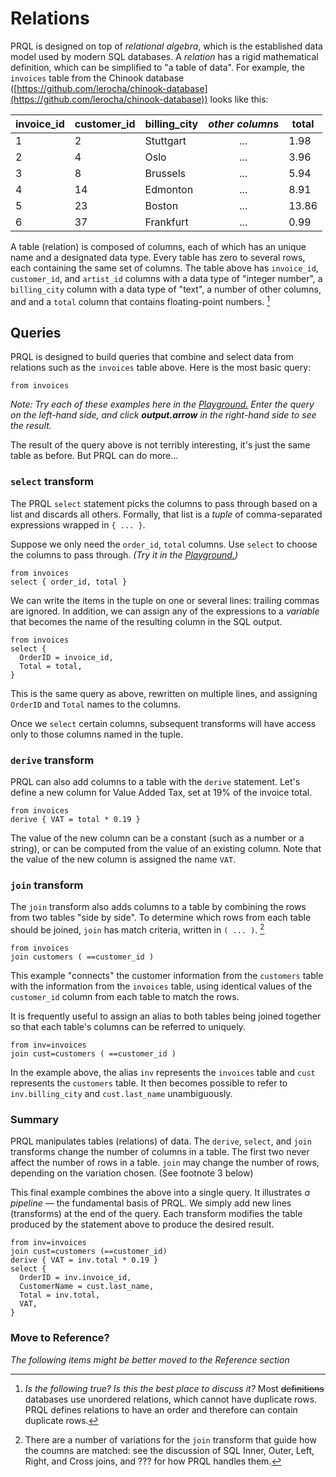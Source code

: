 # Relations

PRQL is designed on top of _relational algebra_, which is the established data
model used by modern SQL databases.
A _relation_ has a rigid mathematical definition,
which can be simplified to "a table of data".
For example, the `invoices` table from the Chinook database ([https://github.com/lerocha/chinook-database](https://github.com/lerocha/chinook-database)) looks like this:

| invoice_id | customer_id | billing_city | _other columns_ | total |
| ---------- | ------------ | ------------ | :-----------: | ----- |
| 1        |  2 | Stuttgart | ...  | 1.98 |
| 2        |  4 | Oslo      | ...        | 3.96 |
| 3        |  8 | Brussels  | ...        | 5.94 |
| 4        | 14 | Edmonton  | ...         | 8.91 |
| 5        | 23 | Boston    | ...         | 13.86 |
| 6        | 37 | Frankfurt | ...         | 0.99 |

A table (relation) is composed of columns, each of which has an unique name and a designated data type.
Every table has zero to several rows, each containing the same set of columns.
The table above has
`invoice_id`, `customer_id`, and `artist_id` columns with a data type of "integer number",
a `billing_city` column with a data type of "text",
a number of other columns, and
and a `total` column that contains floating-point numbers. [^2]

## Queries

PRQL is designed to build queries that combine and select data from relations such as the `invoices` table above. Here is the most basic query:

```
from invoices
```

_Note: Try each of these examples here in the [Playground.](https://prql-lang.org/playground/)
Enter the query on the left-hand side,
and click **output.arrow** in the right-hand side to see the result._

The result of the query above is not terribly interesting, it's just the same table as before.
But PRQL can do more...

### `select` transform

The PRQL `select` statement picks the columns to pass through based on a list
and discards all others.
Formally, that list is a _tuple_ of comma-separated expressions wrapped in `{ ... }`.

Suppose we only need the `order_id`, `total` columns.
Use `select` to choose the columns to pass through.
_(Try it in the [Playground.](https://prql-lang.org/playground/))_

```
from invoices
select { order_id, total }
```

We can write the items in the tuple on one or several lines:
trailing commas are ignored.
In addition, we can assign any of the expressions to a _variable_
that becomes the name of the resulting column in the SQL output.

```
from invoices
select {
  OrderID = invoice_id,
  Total = total,
}
```
This is the same query as above, rewritten on multiple lines,
and assigning `OrderID` and `Total` names to the columns.

Once we `select` certain columns, subsequent transforms will have access only to those columns named in the tuple.

### `derive` transform

PRQL can also add columns to a table with the `derive` statement.
Let's define a new column for Value Added Tax, set at 19% of the invoice total.

```
from invoices
derive { VAT = total * 0.19 }
```

<!-- todo: make sure that the new column is unnamed -->

The value of the new column can be a constant (such as a number or a string),
or can be computed from the value of an existing column.
Note that the value of the new column is assigned the name `VAT`.

### `join` transform

The `join` transform also adds columns to a table by combining the
rows from two tables "side by side".
To determine which rows from each table should be joined, `join` has match criteria, written in `( ... )`. [^3]

```
from invoices
join customers ( ==customer_id )
```

This example "connects" the customer information from the `customers` table with the information from the `invoices` table, using identical values of the `customer_id` column from each table to match the rows.

It is frequently useful to assign an alias to both tables being joined together
so that each table's columns can be referred to uniquely.

```
from inv=invoices
join cust=customers ( ==customer_id )
```

In the example above, the alias `inv` represents the `invoices` table and `cust` represents the `customers` table. It then becomes possible to refer to `inv.billing_city` and `cust.last_name` unambiguously.

### Summary
PRQL manipulates tables (relations) of data.
The `derive`, `select`, and `join` transforms change the number of columns in a table.
The first two never affect the number of rows in a table.
`join` may change the number of rows, depending on the variation chosen. (See footnote 3 below)

This final example combines the above into a single query.
It illustrates _a pipeline_ &mdash; the fundamental basis of PRQL.
We simply add new lines (transforms) at the end of the query.
Each transform modifies the table produced by the statement above
to produce the desired result.

```
from inv=invoices
join cust=customers (==customer_id)
derive { VAT = inv.total * 0.19 }
select {
  OrderID = inv.invoice_id,
  CustomerName = cust.last_name,
  Total = inv.total,
  VAT,
}
```


### Move to Reference?

_The following items might be better moved to the Reference section_

[^1]: Chinook is sample database with (fake) data in tables and interesting relations between them. There are many versions of the Chinook database on the web, for example, [https://github.com/lerocha/chinook-database](https://github.com/lerocha/chinook-database). PRQL uses the data from... _Where does our data come from? Do we use some canonical version?_

[^2]: _Is the following true? Is this the best place to discuss it?_ Most ~~definitions~~ databases use unordered relations, which cannot have duplicate rows. PRQL defines relations to have an order and therefore can contain duplicate rows.

[^3]: There are a number of variations for the `join` transform that guide how the coumns are matched: see the discussion of SQL Inner, Outer, Left, Right, and Cross joins, and ??? for how PRQL handles them.
